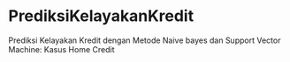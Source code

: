 # PrediksiKelayakanKredit
 Prediksi Kelayakan Kredit dengan Metode Naive bayes dan Support Vector Machine: Kasus Home Credit
